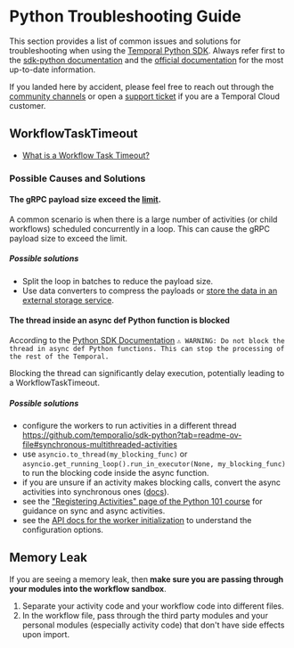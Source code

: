 # Python Troubleshooting Guide

This section provides a list of common issues and solutions for troubleshooting when using the 
[Temporal Python SDK](https://github.com/temporalio/sdk-python). Always refer first to the [sdk-python documentation](https://github.com/temporalio/sdk-python) and the 
[official documentation](https://docs.temporal.io/develop/python/) for the most up-to-date information.

If you landed here by accident, please feel free to reach out through the [community channels](https://temporal.io/community) or open a 
[support ticket](https://support.temporal.io/) if you are a Temporal Cloud customer.

## WorkflowTaskTimeout
- [What is a Workflow Task Timeout?](https://docs.temporal.io/encyclopedia/detecting-workflow-failures#workflow-task-timeout)


### Possible Causes and Solutions

#### The gRPC payload size exceed the [limit](https://docs.temporal.io/cloud/limits#per-message-grpc-limit).

A common scenario is when there is a large number of activities (or child workflows) scheduled concurrently in a loop. This can cause the gRPC payload size to exceed the limit.

##### Possible solutions
- Split the loop in batches to reduce the payload size.
- Use data converters to compress the payloads or 
[store the data in an external storage service](https://docs.temporal.io/production-deployment/data-encryption#working-with-large-payloads).


#### The thread inside an async def Python function is blocked
According to the [Python SDK Documentation](https://github.com/temporalio/sdk-python?tab=readme-ov-file#asynchronous-activities)
`⚠️ WARNING: Do not block the thread in async def Python functions. This can stop the processing of the rest of the Temporal.`

Blocking the thread can significantly delay execution, potentially leading to a WorkflowTaskTimeout. 

##### Possible solutions
- configure the workers to run activities in a different thread  https://github.com/temporalio/sdk-python?tab=readme-ov-file#synchronous-multithreaded-activities
- use `asyncio.to_thread(my_blocking_func)` or `asyncio.get_running_loop().run_in_executor(None, my_blocking_func)` to run the blocking code inside the async function.
- if you are unsure if an activity makes blocking calls, convert the async activities into synchronous ones ([docs](https://docs.temporal.io/develop/python/python-sdk-sync-vs-async#when-should-you-use-async-activities)).
- see the ["Registering Activities" page of the Python 101 course](https://temporal.talentlms.com/catalog/info/id:143) for guidance on sync and async activities.
- see the [API docs for the worker initialization](https://python.temporal.io/temporalio.worker.Worker.html#__init__) to understand the configuration options.

## Memory Leak

If you are seeing a memory leak, then
**make sure you are passing through your modules into the workflow sandbox**.

1. Separate your activity code and your workflow code into different files.
2. In the workflow file, pass through the third party modules and your
   personal modules (especially activity code) that don't
   have side effects upon import.
